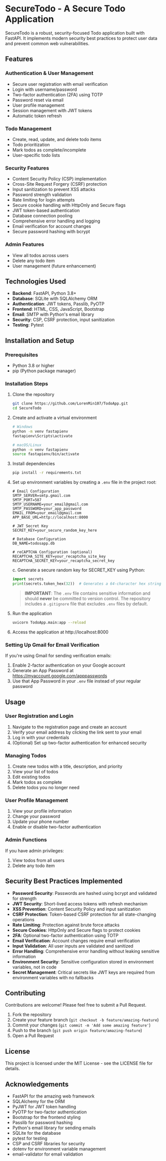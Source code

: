 # SecureTodo - A Secure Todo Application

SecureTodo is a robust, security-focused Todo application built with FastAPI. It implements modern security best practices to protect user data and prevent common web vulnerabilities.

## Features

### Authentication & User Management
- Secure user registration with email verification
- Login with username/password
- Two-factor authentication (2FA) using TOTP
- Password reset via email
- User profile management
- Session management with JWT tokens
- Automatic token refresh

### Todo Management
- Create, read, update, and delete todo items
- Todo prioritization
- Mark todos as complete/incomplete
- User-specific todo lists

### Security Features
- Content Security Policy (CSP) implementation
- Cross-Site Request Forgery (CSRF) protection
- Input sanitization to prevent XSS attacks
- Password strength validation
- Rate limiting for login attempts
- Secure cookie handling with HttpOnly and Secure flags
- JWT token-based authentication
- Database connection pooling
- Comprehensive error handling and logging
- Email verification for account changes
- Secure password hashing with bcrypt

### Admin Features
- View all todos across users
- Delete any todo item
- User management (future enhancement)

## Technologies Used

- **Backend**: FastAPI, Python 3.8+
- **Database**: SQLite with SQLAlchemy ORM
- **Authentication**: JWT tokens, Passlib, PyOTP
- **Frontend**: HTML, CSS, JavaScript, Bootstrap
- **Email**: SMTP with Python's email library
- **Security**: CSP, CSRF protection, input sanitization
- **Testing**: Pytest

## Installation and Setup

### Prerequisites
- Python 3.8 or higher
- pip (Python package manager)

### Installation Steps

1. Clone the repository
   ```bash
   git clone https://github.com/LorenMin107/TodoApp.git
   cd SecureTodo
   ```

2. Create and activate a virtual environment
   ```bash
   # Windows
   python -m venv fastapienv
   fastapienv\Scripts\activate

   # macOS/Linux
   python -m venv fastapienv
   source fastapienv/bin/activate
   ```

3. Install dependencies
   ```bash
   pip install -r requirements.txt
   ```

4. Set up environment variables by creating a `.env` file in the project root:
   ```
   # Email Configuration
   SMTP_SERVER=smtp.gmail.com
   SMTP_PORT=587
   SMTP_USERNAME=your_email@gmail.com
   SMTP_PASSWORD=your_app_password
   EMAIL_FROM=your_email@gmail.com
   APP_BASE_URL=http://localhost:8000

   # JWT Secret Key
   SECRET_KEY=your_secure_random_key_here

   # Database Configuration
   DB_NAME=todosapp.db

   # reCAPTCHA Configuration (optional)
   RECAPTCHA_SITE_KEY=your_recaptcha_site_key
   RECAPTCHA_SECRET_KEY=your_recaptcha_secret_key
   ```

   c. Generate a secure random key for SECRET_KEY using Python:
   ```python
   import secrets
   print(secrets.token_hex(32))  # Generates a 64-character hex string
   ```

   > **IMPORTANT**: The `.env` file contains sensitive information and should **never** be committed to version control. 
   > The repository includes a `.gitignore` file that excludes `.env` files by default.

5. Run the application
   ```bash
   uvicorn TodoApp.main:app --reload
   ```

6. Access the application at http://localhost:8000

### Setting Up Gmail for Email Verification

If you're using Gmail for sending verification emails:

1. Enable 2-factor authentication on your Google account
2. Generate an App Password at https://myaccount.google.com/apppasswords
3. Use that App Password in your `.env` file instead of your regular password

## Usage

### User Registration and Login
1. Navigate to the registration page and create an account
2. Verify your email address by clicking the link sent to your email
3. Log in with your credentials
4. (Optional) Set up two-factor authentication for enhanced security

### Managing Todos
1. Create new todos with a title, description, and priority
2. View your list of todos
3. Edit existing todos
4. Mark todos as complete
5. Delete todos you no longer need

### User Profile Management
1. View your profile information
2. Change your password
3. Update your phone number
4. Enable or disable two-factor authentication

### Admin Functions
If you have admin privileges:
1. View todos from all users
2. Delete any todo item

## Security Best Practices Implemented

- **Password Security**: Passwords are hashed using bcrypt and validated for strength
- **JWT Security**: Short-lived access tokens with refresh mechanism
- **XSS Prevention**: Content Security Policy and input sanitization
- **CSRF Protection**: Token-based CSRF protection for all state-changing operations
- **Rate Limiting**: Protection against brute force attacks
- **Secure Cookies**: HttpOnly and Secure flags to protect cookies
- **2FA**: Optional two-factor authentication using TOTP
- **Email Verification**: Account changes require email verification
- **Input Validation**: All user inputs are validated and sanitized
- **Error Handling**: Comprehensive error handling without leaking sensitive information
- **Environment Security**: Sensitive configuration stored in environment variables, not in code
- **Secret Management**: Critical secrets like JWT keys are required from environment variables with no fallbacks

## Contributing

Contributions are welcome! Please feel free to submit a Pull Request.

1. Fork the repository
2. Create your feature branch (`git checkout -b feature/amazing-feature`)
3. Commit your changes (`git commit -m 'Add some amazing feature'`)
4. Push to the branch (`git push origin feature/amazing-feature`)
5. Open a Pull Request

## License

This project is licensed under the MIT License - see the LICENSE file for details.

## Acknowledgements

- FastAPI for the amazing web framework
- SQLAlchemy for the ORM
- PyJWT for JWT token handling
- PyOTP for two-factor authentication
- Bootstrap for the frontend styling
- Passlib for password hashing
- Python's email library for sending emails
- SQLite for the database
- pytest for testing
- CSP and CSRF libraries for security
- dotenv for environment variable management
- email-validator for email validation
